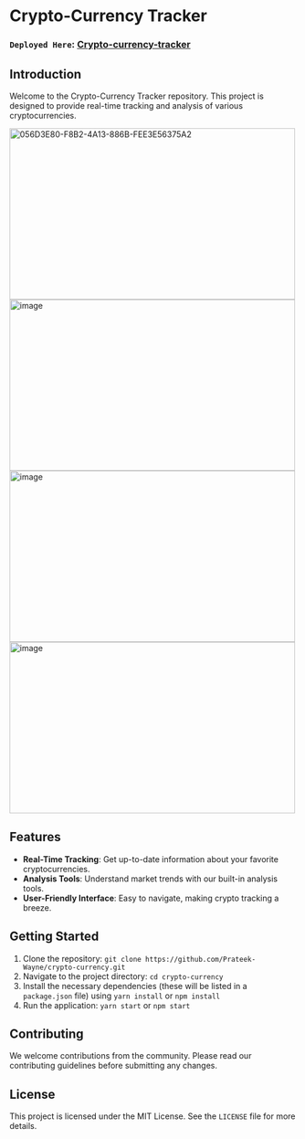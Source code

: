 # Crypto-Currency Tracker
### `Deployed Here`: [Crypto-currency-tracker](https://crypto-tracker-0nk0.onrender.com/)

## Introduction
Welcome to the Crypto-Currency Tracker repository. This project is designed to provide real-time tracking and analysis of various cryptocurrencies.
<div style={{ display:"flex" }} >
<img width="500" height="300"  alt="056D3E80-F8B2-4A13-886B-FEE3E56375A2" src="https://github.com/Prateek-Wayne/crypto-currency/assets/114328592/5a56826b-88af-44c0-bdae-ee316be52b9d">
<img width="500" height="300"  alt="image" src="https://github.com/Prateek-Wayne/crypto-currency/assets/114328592/728a7406-c761-4dae-b2a8-ccd8a5457640">
</div>
<div style={{ display:"flex" }} >
<img width="500" height="300" alt="image" src="https://github.com/Prateek-Wayne/crypto-currency/assets/114328592/a7c334ce-3dec-4291-9c01-db5e4906bcb3">
<img width="500" height="300"  alt="image" src="https://github.com/Prateek-Wayne/crypto-currency/assets/114328592/ba3c6ec6-03e0-4642-8df5-30e800970e15">

</div>

## Features
- **Real-Time Tracking**: Get up-to-date information about your favorite cryptocurrencies.
- **Analysis Tools**: Understand market trends with our built-in analysis tools.
- **User-Friendly Interface**: Easy to navigate, making crypto tracking a breeze.

## Getting Started
1. Clone the repository: `git clone https://github.com/Prateek-Wayne/crypto-currency.git`
2. Navigate to the project directory: `cd crypto-currency`
3. Install the necessary dependencies (these will be listed in a `package.json` file) using `yarn install` or `npm install`
4. Run the application: `yarn start` or `npm start`

## Contributing
We welcome contributions from the community. Please read our contributing guidelines before submitting any changes.

## License
This project is licensed under the MIT License. See the `LICENSE` file for more details.
